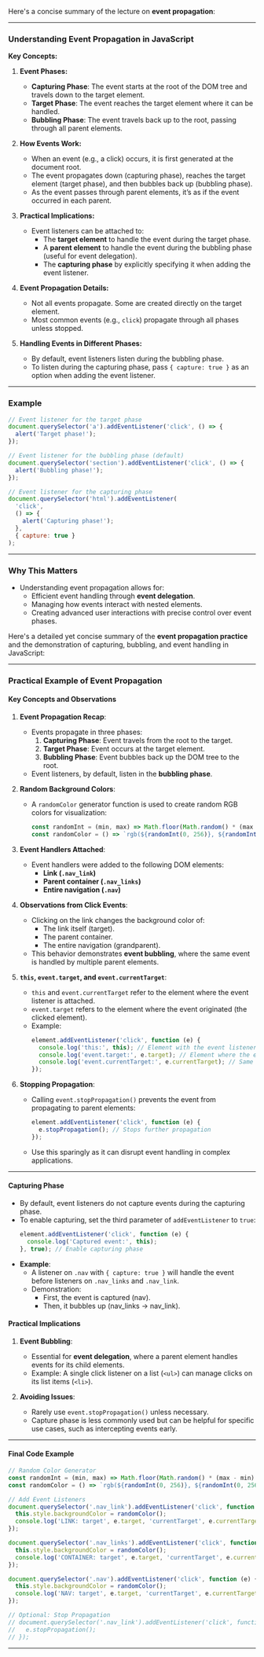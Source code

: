 Here's a concise summary of the lecture on **event propagation**:

---

### **Understanding Event Propagation in JavaScript**

**Key Concepts:**
1. **Event Phases:**
   - **Capturing Phase**: The event starts at the root of the DOM tree and travels down to the target element.
   - **Target Phase**: The event reaches the target element where it can be handled.
   - **Bubbling Phase**: The event travels back up to the root, passing through all parent elements.

2. **How Events Work:**
   - When an event (e.g., a click) occurs, it is first generated at the document root.
   - The event propagates down (capturing phase), reaches the target element (target phase), and then bubbles back up (bubbling phase).
   - As the event passes through parent elements, it’s as if the event occurred in each parent.

3. **Practical Implications:**
   - Event listeners can be attached to:
     - The **target element** to handle the event during the target phase.
     - A **parent element** to handle the event during the bubbling phase (useful for event delegation).
     - The **capturing phase** by explicitly specifying it when adding the event listener.

4. **Event Propagation Details:**
   - Not all events propagate. Some are created directly on the target element.
   - Most common events (e.g., `click`) propagate through all phases unless stopped.

5. **Handling Events in Different Phases:**
   - By default, event listeners listen during the bubbling phase.
   - To listen during the capturing phase, pass `{ capture: true }` as an option when adding the event listener.

---

### **Example**
```javascript
// Event listener for the target phase
document.querySelector('a').addEventListener('click', () => {
  alert('Target phase!');
});

// Event listener for the bubbling phase (default)
document.querySelector('section').addEventListener('click', () => {
  alert('Bubbling phase!');
});

// Event listener for the capturing phase
document.querySelector('html').addEventListener(
  'click',
  () => {
    alert('Capturing phase!');
  },
  { capture: true }
);
```

---

### **Why This Matters**
- Understanding event propagation allows for:
  - Efficient event handling through **event delegation**.
  - Managing how events interact with nested elements.
  - Creating advanced user interactions with precise control over event phases.

Here's a detailed yet concise summary of the **event propagation practice** and the demonstration of capturing, bubbling, and event handling in JavaScript:

---

### **Practical Example of Event Propagation**

#### **Key Concepts and Observations**
1. **Event Propagation Recap**:
   - Events propagate in three phases:
     1. **Capturing Phase**: Event travels from the root to the target.
     2. **Target Phase**: Event occurs at the target element.
     3. **Bubbling Phase**: Event bubbles back up the DOM tree to the root.
   - Event listeners, by default, listen in the **bubbling phase**.

2. **Random Background Colors**:
   - A `randomColor` generator function is used to create random RGB colors for visualization:
     ```javascript
     const randomInt = (min, max) => Math.floor(Math.random() * (max - min) + min);
     const randomColor = () => `rgb(${randomInt(0, 256)}, ${randomInt(0, 256)}, ${randomInt(0, 256)})`;
     ```

3. **Event Handlers Attached**:
   - Event handlers were added to the following DOM elements:
     - **Link (`.nav_link`)**
     - **Parent container (`.nav_links`)**
     - **Entire navigation (`.nav`)**

4. **Observations from Click Events**:
   - Clicking on the link changes the background color of:
     - The link itself (target).
     - The parent container.
     - The entire navigation (grandparent).
   - This behavior demonstrates **event bubbling**, where the same event is handled by multiple parent elements.

5. **`this`, `event.target`, and `event.currentTarget`**:
   - `this` and `event.currentTarget` refer to the element where the event listener is attached.
   - `event.target` refers to the element where the event originated (the clicked element).
   - Example:
     ```javascript
     element.addEventListener('click', function (e) {
       console.log('this:', this); // Element with the event listener
       console.log('event.target:', e.target); // Element where the event started
       console.log('event.currentTarget:', e.currentTarget); // Same as 'this'
     });
     ```

6. **Stopping Propagation**:
   - Calling `event.stopPropagation()` prevents the event from propagating to parent elements:
     ```javascript
     element.addEventListener('click', function (e) {
       e.stopPropagation(); // Stops further propagation
     });
     ```
   - Use this sparingly as it can disrupt event handling in complex applications.

---

#### **Capturing Phase**
- By default, event listeners do not capture events during the capturing phase.
- To enable capturing, set the third parameter of `addEventListener` to `true`:
  ```javascript
  element.addEventListener('click', function (e) {
    console.log('Captured event:', this);
  }, true); // Enable capturing phase
  ```
- **Example**:
  - A listener on `.nav` with `{ capture: true }` will handle the event before listeners on `.nav_links` and `.nav_link`.
  - Demonstration:
    - First, the event is captured (nav).
    - Then, it bubbles up (nav_links → nav_link).

#### **Practical Implications**
1. **Event Bubbling**:
   - Essential for **event delegation**, where a parent element handles events for its child elements.
   - Example: A single click listener on a list (`<ul>`) can manage clicks on its list items (`<li>`).

2. **Avoiding Issues**:
   - Rarely use `event.stopPropagation()` unless necessary.
   - Capture phase is less commonly used but can be helpful for specific use cases, such as intercepting events early.

---

#### **Final Code Example**
```javascript
// Random Color Generator
const randomInt = (min, max) => Math.floor(Math.random() * (max - min) + min);
const randomColor = () => `rgb(${randomInt(0, 256)}, ${randomInt(0, 256)}, ${randomInt(0, 256)})`;

// Add Event Listeners
document.querySelector('.nav_link').addEventListener('click', function (e) {
  this.style.backgroundColor = randomColor();
  console.log('LINK: target', e.target, 'currentTarget', e.currentTarget);
});

document.querySelector('.nav_links').addEventListener('click', function (e) {
  this.style.backgroundColor = randomColor();
  console.log('CONTAINER: target', e.target, 'currentTarget', e.currentTarget);
});

document.querySelector('.nav').addEventListener('click', function (e) {
  this.style.backgroundColor = randomColor();
  console.log('NAV: target', e.target, 'currentTarget', e.currentTarget);
});

// Optional: Stop Propagation
// document.querySelector('.nav_link').addEventListener('click', function (e) {
//   e.stopPropagation();
// });
```

---